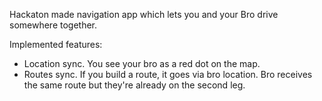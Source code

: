 Hackaton made navigation app which lets you and your Bro drive somewhere together. 

Implemented features:
* Location sync. You see your bro as a red dot on the map.
* Routes sync. If you build a route, it goes via bro location. Bro receives the same route but they're already on the second leg.


